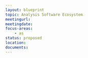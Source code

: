 ```yaml
---
layout: blueprint
topic: Analysis Software Ecosystem
meetingurl:
meetingdate:
focus-areas:
    - as
status: proposed
location:
documents:
---
```



